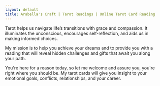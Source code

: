 ```yaml
---
layout: default
title: Arabella's Craft | Tarot Readings | Online Tarot Card Reading
---
```


Tarot helps us navigate life’s transitions with grace and compassion. It illuminates the unconscious, encourages self-reflection, and aids us in making informed choices.

My mission is to help you achieve your dreams and to provide you with a reading that will reveal hidden challenges and gifts that await you along your path.

You're here for a reason today, so let me welcome and assure you, you're right where you should be. My tarot cards will give you insight to your emotional goals, conflicts, relationships, and your career.
